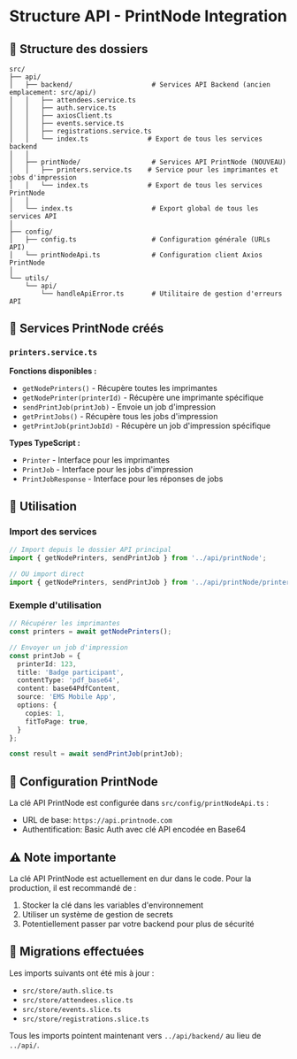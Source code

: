 # Structure API - PrintNode Integration

## 📁 Structure des dossiers

```
src/
├── api/
│   ├── backend/                    # Services API Backend (ancien emplacement: src/api/)
│   │   ├── attendees.service.ts
│   │   ├── auth.service.ts
│   │   ├── axiosClient.ts
│   │   ├── events.service.ts
│   │   ├── registrations.service.ts
│   │   └── index.ts               # Export de tous les services backend
│   │
│   ├── printNode/                  # Services API PrintNode (NOUVEAU)
│   │   ├── printers.service.ts    # Service pour les imprimantes et jobs d'impression
│   │   └── index.ts               # Export de tous les services PrintNode
│   │
│   └── index.ts                    # Export global de tous les services API
│
├── config/
│   ├── config.ts                   # Configuration générale (URLs API)
│   └── printNodeApi.ts             # Configuration client Axios PrintNode
│
└── utils/
    └── api/
        └── handleApiError.ts       # Utilitaire de gestion d'erreurs API
```

## 🔧 Services PrintNode créés

### `printers.service.ts`

**Fonctions disponibles :**
- `getNodePrinters()` - Récupère toutes les imprimantes
- `getNodePrinter(printerId)` - Récupère une imprimante spécifique
- `sendPrintJob(printJob)` - Envoie un job d'impression
- `getPrintJobs()` - Récupère tous les jobs d'impression
- `getPrintJob(printJobId)` - Récupère un job d'impression spécifique

**Types TypeScript :**
- `Printer` - Interface pour les imprimantes
- `PrintJob` - Interface pour les jobs d'impression
- `PrintJobResponse` - Interface pour les réponses de jobs

## 📝 Utilisation

### Import des services

```typescript
// Import depuis le dossier API principal
import { getNodePrinters, sendPrintJob } from '../api/printNode';

// OU import direct
import { getNodePrinters, sendPrintJob } from '../api/printNode/printers.service';
```

### Exemple d'utilisation

```typescript
// Récupérer les imprimantes
const printers = await getNodePrinters();

// Envoyer un job d'impression
const printJob = {
  printerId: 123,
  title: 'Badge participant',
  contentType: 'pdf_base64',
  content: base64PdfContent,
  source: 'EMS Mobile App',
  options: {
    copies: 1,
    fitToPage: true,
  }
};

const result = await sendPrintJob(printJob);
```

## 🔐 Configuration PrintNode

La clé API PrintNode est configurée dans `src/config/printNodeApi.ts` :
- URL de base: `https://api.printnode.com`
- Authentification: Basic Auth avec clé API encodée en Base64

## ⚠️ Note importante

La clé API PrintNode est actuellement en dur dans le code. Pour la production, il est recommandé de :
1. Stocker la clé dans les variables d'environnement
2. Utiliser un système de gestion de secrets
3. Potentiellement passer par votre backend pour plus de sécurité

## 🔄 Migrations effectuées

Les imports suivants ont été mis à jour :
- `src/store/auth.slice.ts`
- `src/store/attendees.slice.ts`
- `src/store/events.slice.ts`
- `src/store/registrations.slice.ts`

Tous les imports pointent maintenant vers `../api/backend/` au lieu de `../api/`.
